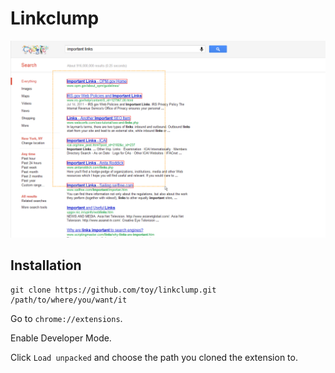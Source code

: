 # Linkclump

![showcase screenshot](screenshot.png)

## Installation

```shell
git clone https://github.com/toy/linkclump.git /path/to/where/you/want/it
```

Go to `chrome://extensions`.

Enable Developer Mode.

Click `Load unpacked` and choose the path you cloned the extension to.
